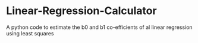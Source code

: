 # Linear-Regression-Calculator
A python code to estimate the b0 and b1 co-efficients of al linear regression using least squares 
